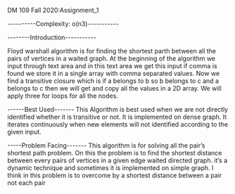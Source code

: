 DM 109 Fall 2020:Assignment_1 

----------Complexity: o(n3)-----------

--------Introduction-----------

Floyd warshall algorithm is for finding the shortest parth between all the pairs of vertices in a waited graph. At the beginning of the algorithm we input through text area and in this text area we get this input if comma is found we store it in a single array with comma separated values. Now we find a transitive closure which is if a belongs to b so b belongs to c and a belongs to c then we will get and copy all the values in a 2D array. We will apply three for loops for all the nodes.


------Best Used-------
This Algorithm is best used when we are not directly identified whether it is transitive or not. It is implemented on dense graph. It iterates continuously when new elements will not identified according to the given input.




-----Problem Facing-------
This algorithm is for solving all the pair’s shortest path problem. On this the problem is to find the shortest distance between every pairs of vertices in a given edge waited directed graph. it’s a dynamic technique and sometimes it is implemented on simple graph. I think in this problem is to overcome by a shortest distance between a pair not each pair
